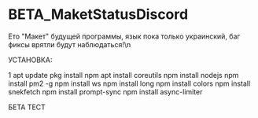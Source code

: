 # BETA_MaketStatusDiscord
Ето "Макет" будущей программы, язык пока только украинский, баг фиксы врятли будут наблюдаться!\n

УСТАНОВКА:
<p>1
apt update
pkg install npm
apt install coreutils
npm install nodejs
npm install pm2 -g
npm install ws
npm install long
npm install colors
npm install snekfetch
npm install prompt-sync
npm install async-limiter

БЕТА ТЕСТ</p>
